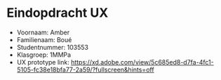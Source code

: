 # Eindopdracht UX

- Voornaam: Amber
- Familienaam: Boué
- Studentnummer: 103553
- Klasgroep: 1MMPa
- UX prototype link: https://xd.adobe.com/view/5c685ed8-d7fa-4fc1-5105-fc38e18bfa77-2a59/?fullscreen&hints=off